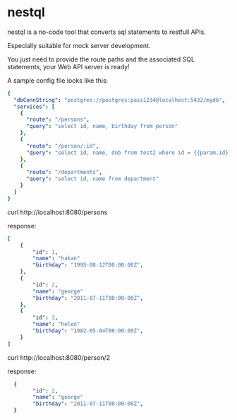 # nestql

nestql is a no-code tool that converts sql statements to restfull APIs.

Especially suitable for mock server development. 

You just need to provide the route paths and the associated SQL statements, your Web API server is ready!

A sample config file looks like this:

```yaml
{
  "dbConnString": "postgres://postgres:pass1234@localhost:5432/mydb",
  "services": [
    {
      "route": "/persons",
      "query": "select id, name, birthday from person"
    },
    {
      "route": "/person/:id",
      "query": "select id, name, dob from test2 where id = {{param.id}}"
    },
    {
      "route": "/departments",
      "query": "select id, name from department"
    }
  ]
}
```


curl http://localhost:8080/persons

response:
```yaml
[
    {
        "id": 1,
        "name": "hakan"
        "birthday": "1995-08-12T00:00:00Z",
    },
    {
        "id": 2,
        "name": "george"
        "birthday": "2011-07-11T00:00:00Z",
    },
    {
        "id": 3,
        "name": "helen"
        "birthday": "1982-05-04T00:00:00Z",
    }
]
```


curl http://localhost:8080/person/2

response:
```yaml
  {
        "id": 2,
        "name": "george"
        "birthday": "2011-07-11T00:00:00Z",
  }
 
```

